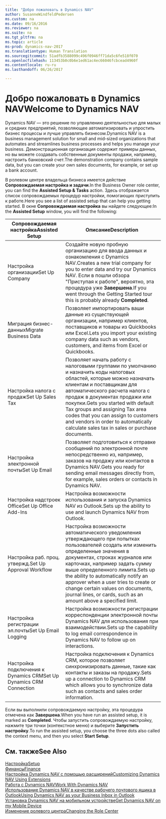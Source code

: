 ```yaml
---
title: "Добро пожаловать в Dynamics NAV"
author: SusanneWindfeldPedersen
ms.custom: na
ms.date: 09/16/2016
ms.reviewer: na
ms.suite: na
ms.tgt_pltfrm: na
ms.topic: article
ms-prod: dynamics-nav-2017
ms.translationtype: Human Translation
ms.sourcegitcommit: 51adfb3588099c496f0946ff71da5c6fe518f070
ms.openlocfilehash: 113453b0c0b6e1ed61ac4ec66046fcbcead4960f
ms.contentlocale: ru-ru
ms.lasthandoff: 06/26/2017

---
```


# <a name="welcome-to-dynamics-nav"></a><span data-ttu-id="de3e7-102">Добро пожаловать в Dynamics NAV</span><span class="sxs-lookup"><span data-stu-id="de3e7-102">Welcome to Dynamics NAV</span></span>

<span data-ttu-id="de3e7-103">Dynamics NAV — это решение по управлению деятельностью для малых и средних предприятий, позволяющее автоматизировать и упростить бизнес процессы и лучше управлять бизнесом.</span><span class="sxs-lookup"><span data-stu-id="de3e7-103">Dynamics NAV is a business management solution for small and mid-sized organizations that automates and streamlines business processes and helps you manage your business.</span></span> <span data-ttu-id="de3e7-104">Демонстрационная организация содержит примеры данных, но вы можете создавать собственные документы продажи, например, настроить банковский счет.</span><span class="sxs-lookup"><span data-stu-id="de3e7-104">The demonstration company contains sample data, but you can create your own sales documents, for example, or set up a bank account.</span></span>  

<span data-ttu-id="de3e7-105">В ролевом центре владельца бизнеса имеется действие **Сопровождаемая настройка и задачи**.</span><span class="sxs-lookup"><span data-stu-id="de3e7-105">In the Business Owner role center, you can find the **Assisted Setup & Tasks** action.</span></span> <span data-ttu-id="de3e7-106">Здесь отображается список сопровождаемых процедур настройки, помогающих приступить к работе.</span><span class="sxs-lookup"><span data-stu-id="de3e7-106">Here you see a list of assisted setup that can help you getting started.</span></span> <span data-ttu-id="de3e7-107">В окне **Сопровождаемая настройка** вы найдете следующее:</span><span class="sxs-lookup"><span data-stu-id="de3e7-107">In the **Assisted Setup** window, you will find the following:</span></span>

|<span data-ttu-id="de3e7-108">Сопровождаемая настройка</span><span class="sxs-lookup"><span data-stu-id="de3e7-108">Assisted Setup</span></span>           |<span data-ttu-id="de3e7-109">Описание</span><span class="sxs-lookup"><span data-stu-id="de3e7-109">Description</span></span>                                                                                      |
|-------------------------|-------------------------------------------------------------------------------------------------|
|<span data-ttu-id="de3e7-110">Настройка организации</span><span class="sxs-lookup"><span data-stu-id="de3e7-110">Set Up Company</span></span>           |<span data-ttu-id="de3e7-111">Создайте новую пробную организацию для ввода данных и ознакомления с Dynamics NAV.</span><span class="sxs-lookup"><span data-stu-id="de3e7-111">Creates a new trial company for you to enter data and try our Dynamics NAV.</span></span> <span data-ttu-id="de3e7-112">Если в пошли обзора "Приступая к работе", вероятно, эта процедура уже **Завершена**.</span><span class="sxs-lookup"><span data-stu-id="de3e7-112">If you went through the Getting Started tour this is probably already **Completed**.</span></span> |
|<span data-ttu-id="de3e7-113">Миграция бизнес-данных</span><span class="sxs-lookup"><span data-stu-id="de3e7-113">Migrate Business Data</span></span>    |<span data-ttu-id="de3e7-114">Позволяет импортировать ваши данные из существующей организации, например клиентов, поставщиков и товары из Quickbooks или Excel.</span><span class="sxs-lookup"><span data-stu-id="de3e7-114">Lets you import your existing company data such as vendors, customers, and items from Excel or Quickbooks.</span></span>|
|<span data-ttu-id="de3e7-115">Настройка налога с продаж</span><span class="sxs-lookup"><span data-stu-id="de3e7-115">Set Up Sales Tax</span></span>         |<span data-ttu-id="de3e7-116">Позволяет начать работу с налоговыми группами по умолчанию и назначить коды налоговых областей, которые можно назначать клиентам и поставщикам для автоматического расчета налога с продаж в документах продажи или покупки.</span><span class="sxs-lookup"><span data-stu-id="de3e7-116">Gets you started with default Tax groups and assigning Tax area codes that you can assign to customers and vendors in order to automatically calculate sales tax in sales or purchase documents.</span></span>|
|<span data-ttu-id="de3e7-117">Настройка электронной почты</span><span class="sxs-lookup"><span data-stu-id="de3e7-117">Set Up Email</span></span>             |<span data-ttu-id="de3e7-118">Позволяет подготовиться к отправке сообщений по электронной почте непосредственно из, например, заказов на продажу или контактов в Dynamics NAV.</span><span class="sxs-lookup"><span data-stu-id="de3e7-118">Gets you ready for sending email messages directly from, for example, sales orders or contacts in Dynamics NAV.</span></span>|
|<span data-ttu-id="de3e7-119">Настройка надстроек Office</span><span class="sxs-lookup"><span data-stu-id="de3e7-119">Set Up Office Add-Ins</span></span>    |<span data-ttu-id="de3e7-120">Настройка возможности использования и запуска Dynamics NAV из Outlook.</span><span class="sxs-lookup"><span data-stu-id="de3e7-120">Sets up the ability to use and launch Dynamics NAV from Outlook.</span></span>|
|<span data-ttu-id="de3e7-121">Настройка раб. проц. утвержд.</span><span class="sxs-lookup"><span data-stu-id="de3e7-121">Set Up Approval Workflow</span></span>|<span data-ttu-id="de3e7-122">Настройка возможности автоматического уведомления утверждающего при попытках пользователей создать или изменить определенные значения в документах, строках журналов или карточках, например задать сумму выше определенного лимита.</span><span class="sxs-lookup"><span data-stu-id="de3e7-122">Sets up the ability to automatically notify an approver when a user tries to create or change certain values on documents, journal lines, or cards, such as an amount above a specified limit.</span></span>|
|<span data-ttu-id="de3e7-123">Настройка регистрации эл.почты</span><span class="sxs-lookup"><span data-stu-id="de3e7-123">Set Up Email Logging</span></span>     |<span data-ttu-id="de3e7-124">Настройка возможности регистрации корреспонденции электронной почты Dynamics NAV для использования при взаимодействии.</span><span class="sxs-lookup"><span data-stu-id="de3e7-124">Sets up the capability to log email correspondence in Dynamics NAV to follow up on interactions.</span></span>|
|<span data-ttu-id="de3e7-125">Настройка подключения к Dynamics CRM</span><span class="sxs-lookup"><span data-stu-id="de3e7-125">Set Up Dynamics CRM Connection</span></span>|<span data-ttu-id="de3e7-126">Настройка подключения к Dynamics CRM, которое позволяет синхронизировать данные, такие как контакты и заказы на продажу.</span><span class="sxs-lookup"><span data-stu-id="de3e7-126">Sets up a connection to Dynamics CRM which allows you to synchronize data such as contacts and sales order information.</span></span>|

<span data-ttu-id="de3e7-127">Если вы выполнили сопровождаемую настройку, эта процедура отмечена как **Завершена**.</span><span class="sxs-lookup"><span data-stu-id="de3e7-127">When you have run an assisted setup, it is marked as **Completed**.</span></span> <span data-ttu-id="de3e7-128">Чтобы запустить сопровождаемую настройку, нажмите три точки (контекстное меню) и выберите **Запустить настройку**.</span><span class="sxs-lookup"><span data-stu-id="de3e7-128">To run the assisted setup, you choose the three dots also called the context menu, and then you select **Start Setup**.</span></span>


## <a name="see-also"></a><span data-ttu-id="de3e7-129">См. также</span><span class="sxs-lookup"><span data-stu-id="de3e7-129">See Also</span></span>
[<span data-ttu-id="de3e7-130">Настройка</span><span class="sxs-lookup"><span data-stu-id="de3e7-130">Setup</span></span>](setup.md)  
[<span data-ttu-id="de3e7-131">Финансы</span><span class="sxs-lookup"><span data-stu-id="de3e7-131">Finance</span></span>](finance-setup.md)  
[<span data-ttu-id="de3e7-132">Настройка Dynamics NAV с помощью расширений</span><span class="sxs-lookup"><span data-stu-id="de3e7-132">Customizing Dynamics NAV Using Extensions</span></span>](ui-extensions.md)  
[<span data-ttu-id="de3e7-133">Работа с Dynamics NAV</span><span class="sxs-lookup"><span data-stu-id="de3e7-133">Work With Dynamics NAV</span></span>](ui-work-product.md)  
[<span data-ttu-id="de3e7-134">Использование Dynamics NAV в качестве рабочего почтового ящика в Outlook</span><span class="sxs-lookup"><span data-stu-id="de3e7-134">Using Dynamics NAV as your Business Inbox in Outlook</span></span>](across-outlook.md)  
[<span data-ttu-id="de3e7-135">Установка Dynamics NAV на мобильном устройстве</span><span class="sxs-lookup"><span data-stu-id="de3e7-135">Get Dynamics NAV on my Mobile Device</span></span>](install-mobile-app.md)  
[<span data-ttu-id="de3e7-136">Изменение ролевого центра</span><span class="sxs-lookup"><span data-stu-id="de3e7-136">Changing the Role Center</span></span>](ui-change-role.md)  

